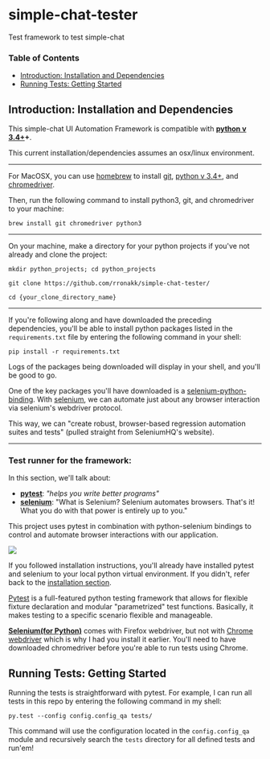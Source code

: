 # simple-chat-tester
Test framework to test simple-chat

### Table of Contents
- [Introduction: Installation and Dependencies](#introduction)
- [Running Tests: Getting Started](#running-tests)

## <a name="introduction"></a>Introduction: Installation and Dependencies

This simple-chat UI Automation Framework is compatible with **[python v 3.4+](https://www.python.org/downloads/)+**.

This current installation/dependencies assumes an osx/linux environment.
***
For MacOSX, you can use [homebrew](http://brew.sh/) to install [git](https://git-scm.com/), [python v 3.4+](https://www.python.org/downloads/), and [chromedriver](http://chromedriver.storage.googleapis.com/index.html). 

Then, run the following command to install python3, git, and chromedriver to your machine:
```
brew install git chromedriver python3

``` 
***
On your machine, make a directory for your python projects if you've not already and clone the project:
```
mkdir python_projects; cd python_projects

git clone https://github.com/rronakk/simple-chat-tester/

cd {your_clone_directory_name}
```
***
If you're following along and have downloaded the preceding dependencies, you'll be able to install python packages listed in the `requirements.txt` file by entering the following command in your shell:
```
pip install -r requirements.txt
```
Logs of the packages being downloaded will display in your shell, and you'll be good to go.

One of the key packages you'll have downloaded is a [selenium-python-binding](https://selenium-python.readthedocs.org/). With [selenium](http://www.seleniumhq.org/), we can automate just about any browser interaction via selenium's webdriver protocol. 

This way, we can "create robust, browser-based regression automation suites and tests" (pulled straight from SeleniumHQ's website). 
***
### Test runner for the framework:

In this section, we'll talk about: 
* **[pytest](http://pytest.org/latest)**: *"helps you write better programs"*
* **[selenium](http://docs.seleniumhq.org/)**: "What is Selenium?
Selenium automates browsers. That's it! What you do with that power is entirely up to you." 

This project uses pytest in combination with python-selenium bindings to control and automate browser interactions with our application.

![](http://sweet-momentum-fitness.com/wp-content/uploads/2015/03/how-neat-is-that.jpg)

If you followed installation instructions, you'll already have installed pytest and selenium to your local python virtual environment. If you didn't, refer back to the [installation section](#introduction).

[Pytest](http://pytest.org/latest) is a full-featured python testing framework that allows for flexible fixture declaration and modular "parametrized" test functions. Basically, it makes testing to a specific scenario flexible and manageable. 

[**Selenium(for Python)**](http://selenium-python.readthedocs.org/en/latest/index.html) comes with Firefox webdriver, but not with [Chrome webdriver](http://chromedriver.storage.googleapis.com/index.html) which is why I had you install it earlier. You'll need to have downloaded chromedriver before you're able to run tests using Chrome.

## <a name="running-tests"></a>Running Tests: Getting Started 
Running the tests is straightforward with pytest. For example, I can run all tests in this repo by entering the following command in my shell:
```
py.test --config config.config_qa tests/
```
This command will use the configuration located in the ```config.config_qa``` module and recursively search the `tests` directory for all defined tests and run'em! 

